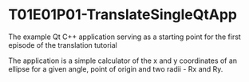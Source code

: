 # T01E01P01-TranslateSingleQtApp
The example Qt C++ application serving as a starting point for the first episode of the translation tutorial

The application is a simple calculator of the x and y coordinates of an ellipse for a given angle, point of origin and two radii - Rx and Ry.
